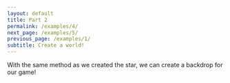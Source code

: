 ```yaml
---
layout: default
title: Part 2
permalink: /examples/4/
next_page: /examples/5/
previous_page: /examples/1/
subtitle: Create a world!
---
```


With the same method as we created the star, we can create a backdrop for our game!